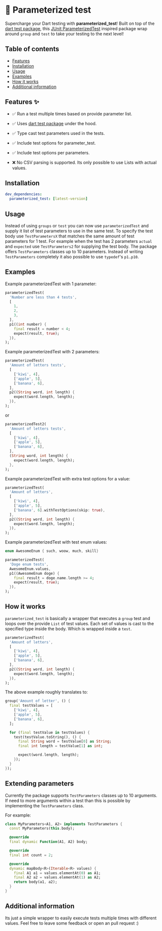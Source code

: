 <!--
This README describes the package. If you publish this package to pub.dev,
this README's contents appear on the landing page for your package.

For information about how to write a good package README, see the guide for
[writing package pages](https://dart.dev/guides/libraries/writing-package-pages).

For general information about developing packages, see the Dart guide for
[creating packages](https://dart.dev/guides/libraries/create-library-packages)
and the Flutter guide for
[developing packages and plugins](https://flutter.dev/developing-packages).
-->

# 🧪 Parameterized test

Supercharge your Dart testing with **parameterized_test**! Built on top of the [dart test package](https://pub.dev/packages/test), this [JUnit ParameterizedTest](https://junit.org/junit5/docs/current/user-guide/#writing-tests-parameterized-tests) inspired package wrap around `group` and `test` to take your testing to the next level!

## Table of contents
* [Features](#features-)
* [Installation](#installation)
* [Usage](#usage)
* [Examples](#examples)
* [How it works](#how-it-works)
* [Additional information](#additional-information)

## Features ✨

- ✅ Run a test multiple times based on provide parameter list.
- ✅ Uses [dart test package](https://pub.dev/packages/test) under the hood.
- ✅ Type cast test parameters used in the tests.
- ✅ Include test options for parameter_test.
- ✅ Include test options per parameters.

- ❌ No CSV parsing is supported. Its only possible to use Lists with actual values.

## Installation

```yaml
dev_dependencies:
  parameterized_test: [latest-version]
```

## Usage

Instead of using `groups` or `test` you can now use `parameterizedTest` and supply it list of test parameters to use in the same test.
To specify the test body use `TestParametersX` that matches the same amount of test parameters for 1 test. For example when the test has 2 parameters `actual` and `expected` use `TestParameters2` for supplying the test body.
The package offers `TestParameters` classes up to 10 parameters. Instead of writing `TestParameters` completely it also possible to use `typedef`'s `p1`..`p10`.

## Examples

Example parameterizedTest with 1 parameter:

```dart
parameterizedTest(
  'Number are less than 4 tests',
  [
    1,
    2,
    3,
  ],
  p1((int number) {
    final result = number < 4;
    expect(result, true);
  }),
);
```

Example parameterizedTest with 2 parameters:

```dart
parameterizedTest(
  'Amount of letters tests',
  [
    ['kiwi', 4],
    ['apple', 5],
    ['banana', 6],
  ],
  p2((String word, int length) {
    expect(word.length, length);
  }),
);
```

or

```dart
parameterizedTest2(
  'Amount of letters tests',
  [
    ['kiwi', 4],
    ['apple', 5],
    ['banana', 6],
  ],
  (String word, int length) {
    expect(word.length, length);
  },
);
```

Example parameterizedTest with extra test options for a value:

```dart
parameterizedTest(
  'Amount of letters',
  [
    ['kiwi', 4],
    ['apple', 5],
    ['banana', 6].withTestOptions(skip: true),
  ],
  p2((String word, int length) {
    expect(word.length, length);
  }),
);
```

Example parameterizedTest with test enum values:

```dart
enum AwesomeEnum { such, woow, much, skill}

parameterizedTest(
  'Doge enum tests',
  AwesomeEnum.values,
  p1((AwesomeEnum doge) {
    final result = doge.name.length >= 4;
    expect(result, true);
  }),
);
```

## How it works

`parameterized_test` is basically a wrapper that executes a `group` test and loops over the provide `List` of test values. Each set of values is cast to the specified type inside the body. Which is wrapped inside a `test`.

```dart
parameterizedTest(
  'Amount of letters',
  [
    ['kiwi', 4],
    ['apple', 5],
    ['banana', 6],
  ],
  p2((String word, int length) {
    expect(word.length, length);
  }),
);
```

The above example roughly translates to:
```dart
group('Amount of letter', () {
  final testValues = [
    ['kiwi', 4],
    ['apple', 5],
    ['banana', 6],
  ];

  for (final testValue in testValues) {
    test(testValue.toString(), () {
      final String word = testValue[0] as String;
      final int length = testValue[1] as int;

      expect(word.length, length);
    });
  }
});
```

## Extending parameters

Currently the package supports `TestParameters` classes up to 10 arguments. If need to more arguments within a test than this is possible by implementing the `TestParameters` class.

For example:
```dart
class MyParameters<A1, A2> implements TestParameters {
  const MyParameters(this.body);

  @override
  final dynamic Function(A1, A2) body;

  @override
  final int count = 2;

  @override
  dynamic mapBody<R>(Iterable<R> values) {
    final A1 a1 = values.elementAt(0) as A1;
    final A2 a2 = values.elementAt(1) as A2;
    return body(a1, a2);
  }
}
```

## Additional information

Its just a simple wrapper to easily execute tests multiple times with different values. Feel free to
leave some feedback or open an pull request :)
